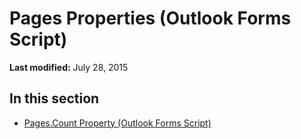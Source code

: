
# Pages Properties (Outlook Forms Script)

 **Last modified:** July 28, 2015


## In this section


-  [Pages.Count Property (Outlook Forms Script)](67070350-7267-979c-8205-c64bc3e147b4.md)
    
